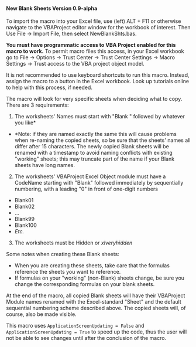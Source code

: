#### New Blank Sheets Version 0.9-alpha

To import the macro into your Excel file, use (left) ALT + F11 or otherwise navigate to the VBAProject editor window for the workbook of interest. Then Use File -> Import File, then select NewBlankShts.bas. 

**You must have programmatic access to VBA Project enabled for this macro to work.**
To permit macro files this access, in your Excel workbook go to
File -> Options -> Trust Center -> Trust Center Settings -> Macro Settings -> Trust access to the VBA project object model.

It is not recommended to use keyboard shortcuts to run this macro. Instead, assign the macro to a button in the Excel workbook. Look up tutorials online to help with this process, if needed.

The macro will look for very specific sheets when deciding what to copy. There are 3 requirements:

1. The worksheets' Names must start with "Blank " followed by whatever you like* 
  * *Note: if they are named exactly the same this will cause problems when re-naming the copied sheets, so be sure that the sheets' names all differ after 15 characters. The newly copied Blank sheets will be renamed with a timestamp to avoid naming conflicts with existing "working" sheets; this may truncate part of the name if your Blank sheets have long names.
2. The worksheets' VBAProject Excel Object module must have a CodeName starting with "Blank" followed immediately by sequentially numbering, with a leading "0" in front of one-digit numbers 
  * Blank01
  * Blank02
  * ...
  * Blank99
  * Blank100
  * *Etc.*
3. The worksheets must be Hidden or *xlveryhidden*

Some notes when creating these Blank sheets:
* When you are creating these sheets, take care that the formulas reference the sheets you want to reference.
* If formulas on your "working" (non-Blank) sheets change, be sure you change the corresponding formulas on your blank sheets.

At the end of the macro, all copied Blank sheets will have their VBAProject Module names renamed with the Excel-standard "Sheet" and the default sequential numbering scheme described above. The copied sheets will, of course, also be made visible.

This macro uses `ApplicationScreenUpdating = False` and `ApplicationScreenUpdating = True` to speed up the code, thus the user will not be able to see changes until after the conclusion of the macro.
